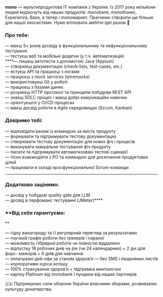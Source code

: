 **mono** — мультипродуктова IT компанія з України. Із 2017 року мільйони людей
муркочуть від наших продуктів: monobank, monoбізнес, Experienza, Base, а тепер
і monoмаркет. Прагнемо створити ще більше для нашої екосистеми. Нумо втілювати
амбітні ідеї разом 🐾

### Про тебе:

— маєш 5+ років досвіду в функціональному та нефункціональному тестуванні  
— тестуєш веб та мобільні додатки (у т.ч. автоматизація)  
****— пишеш автотести з допомогою Java (Appium)  
— створюєш документацію (check-lists, test-cases, etc.)  
— естуєш API та працюєш з логами  
— працюєш з mock services (wiremocks)  
— використовуєш Git у роботі  
— працюєш з базами даних  
— розумієш HTTP протокол та принципи побудови REST API  
— знаєш SDLC процес і маєш добрі комунікаційні навички  
— орієнтуєшся у CI/CD процесах  
— маєш досвід роботи в Agile середовищах (Scrum, Kanban)

### **Довіримо тобі:**

— відповідати разом із командою за якість продукту  
— формувати та підтримувати тестову документацію  
— створювати тестову документацію для нових фіч і процесів  
— виконувати мануальне тестування фіч продукту  
— писати та підтримувати автоматизовані тестові сценарії  
— тісно взаємодіяти з PO та командою для досягнення продуктових цілей  
— працювати в складі кросфункціональної Scrum-команди  
****

### Додатково зацінимо:

— досвід у побудові quality gate для LLM  
— досвід в перфоманс тестуванні (JMeter)****

### **Від себе гарантуємо:  
**

— гідну винагороду та її регулярний перегляд за результатами  
— гнучкий графік роботи без трекерів і параної  
— можливість гібридної роботи чи повністю віддалено  
— відпустку 18 робочих днів на рік (чи 24 календарних) + 2 дні для форс-
мажорів + 6 днів для навчання  
— оплачувані дей-офи за станом здоров’я — без SMS і лікарняних листів  
— корпоративні курси інглішу  
— 100% страхування здоров’я + підтримка менталочки  
— картку Platinum від monobank і пундики від наших партнерів

  
🇺🇦 Підтримуємо сили оборони України власними зборами, розвиваємо культуру
донатерства.